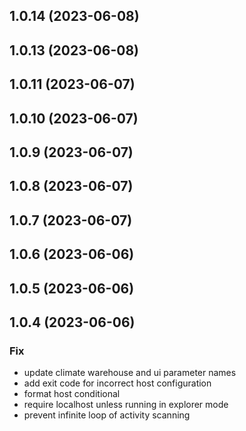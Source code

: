 ## 1.0.14 (2023-06-08)

## 1.0.13 (2023-06-08)

## 1.0.11 (2023-06-07)

## 1.0.10 (2023-06-07)

## 1.0.9 (2023-06-07)

## 1.0.8 (2023-06-07)

## 1.0.7 (2023-06-07)

## 1.0.6 (2023-06-06)

## 1.0.5 (2023-06-06)

## 1.0.4 (2023-06-06)

### Fix

- update climate warehouse and ui  parameter names
- add exit code for incorrect host configuration
- format host conditional
- require localhost unless running in explorer mode
- prevent infinite loop of activity scanning
